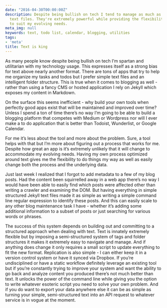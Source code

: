 ```yaml
---
date: "2016-04-30T00:00:00Z"
description: Despite being bullish on tech I tend to manage as much as I can through
  text files. They're extremely powerful while providing the flexibility to change
  to suit my evolving needs.
meta_img: null
keywords: text, todo list, calendar, blogging, utilities
tags:
- 'meta'
title: Text is king
---
```


As many people know despite being bullish on tech I’m spartan and utilitarian with my technology usage. This expresses itself as a strong bias for text above nearly another format. There are tons of apps that try to help me organize my tasks and todos but I prefer simple text files and an intelligent folder structure. This is true when it comes to blogging as well - rather than using a fancy CMS or hosted application I rely on Jekyll which exposes my content in Markdown.

On the surface this seems inefficient - why build your own tools when perfectly good apps exist that will be maintained and improved over time? Unless I spend a ton of time there’s no way I’m going to be able to build a blogging platform that competes with Medium or Wordpress nor will I ever make a to do application that is better than Todoist, Wunderlist, or Google Calendar.

For me it’s less about the tool and more about the problem. Sure, a tool helps with that but I’m more about figuring out a process that works for me. Despite how great an app is it’s extremely unlikely that it will change to accommodate my evolving needs. Having my own process optimized around text gives me the flexibility to do things my way as well as easily change both the process and the underlying data.

Just last week I realized that I forgot to add metadata to a few of my blog posts. Had the content been squirrelled away in a web app there’s no way I would have been able to easily find which posts were affected other than writing a crawler and examining the DOM. But having everything in simple structured Jekyll text files made it as simple as writing a simple command line regular expression to identify these posts. And this can easily scale to any other blog maintenance task I have - whether it’s adding some additional information to a subset of posts or just searching for various words or phrases.

The success of this system depends on building out and committing to a structured approach when dealing with text. Text is innately extremely flexible but by imposing a semi-structured system of tags and folder structures it makes it extremely easy to navigate and manage. And if anything does change it only requires a small script to update everything to fit the new format. Replication is also simple - I can either keep it in a version control system or have it synced via Dropbox. If you’re undisciplined or have a static workflow definitely leverage an existing tool but if you’re constantly trying to improve your system and want the ability to go back and analyze content you produced there’s not much better than text. It unlocks the power of the command line while giving you the option to write whatever esoteric script you need to solve your own problem. And if you do want to export your data anywhere else it can be as simple as turning your simple, semi-structured text into an API request to whatever service is in vogue at the moment.
